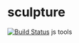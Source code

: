 # sculpture
[![Build Status](https://travis-ci.org/zhiyongsun/sculpture.svg?branch=master)](https://travis-ci.org/zhiyongsun/sculpture)
js tools
